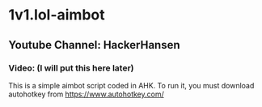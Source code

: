 # 1v1.lol-aimbot 

## Youtube Channel: HackerHansen 

### Video: (I will put this here later) 

This is a simple aimbot script coded in AHK. To run it, you must download autohotkey from https://www.autohotkey.com/ 

